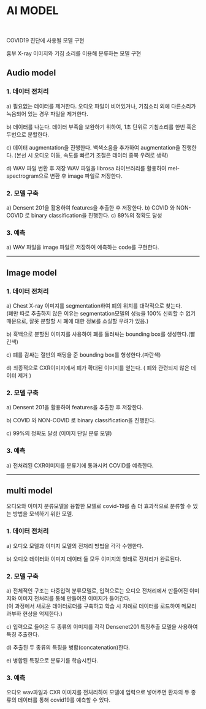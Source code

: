 # AI MODEL

<br/>

COVID19 진단에 사용될 모델 구현 

흉부 X-ray 이미지와 기침 소리를 이용해 분류하는 모델 구현


## Audio model

### 1. 데이터 전처리 
a) 필요없는 데이터를 제거한다.
오디오 파일이 비어있거나, 기침소리 외에 다른소리가 녹음되어 있는 경우 파일을 제거한다. 

b) 데이터를 나눈다.
데이터 부족을 보완하기 위하여, 1초 단위로 기침소리를 한번 혹은 두번으로 분할한다. 

c) 데이터 augmentation을 진행한다. 
백색소음을 추가하여 augmentation을 진행한다. (본선 시 오디오 이동, 속도를 빠르기 조절은 데이터 중복 우려로 생략) 

d) WAV 파일 변환 후 저장
WAV 파일을 librosa 라이브러리를 활용하여 mel-spectrogram으로 변환 후 image 파일로 저장한다. 

### 2. 모델 구축
a) Densent 201을 활용하여 features을 추출한 후 저장한다. 
b) COVID 와 NON-COVID 로 binary classification을 진행한다. 
c) 89%의 정확도 달성

### 3. 예측 
a) WAV 파일을 image 파일로 저장하여 예측하는 code를 구현한다. 

--------------

## Image model

### 1. 데이터 전처리
a) Chest X-ray 이미지를 segmentation하여 폐의 위치를 대략적으로 찾는다. <br>
(폐만 따로 추출하지 않은 이유는 segmentation모델의 성능을 100% 신뢰할 수 없기 때문으로, 잘못 분할할 시 폐에 대한 정보를 소실할 우려가 있음.)

b) 흑백으로 분할된 이미지를 사용하여 폐를 둘러싸는 bounding box를 생성한다.(빨간색)

c) 폐를 감싸는 절반의 패딩을 준 bounding box를 형성한다.(파란색)

d) 최종적으로 CXR이미지에서 폐가 확대된 이미지를 얻는다. ( 폐와 관련되지 않은 데이터 제거 )

### 2. 모델 구축
a) Densent 201을 활용하여 features을 추출한 후 저장한다. 

b) COVID 와 NON-COVID 로 binary classification을 진행한다. 

c) 99%의 정확도 달성 (이미지 단일 분류 모델)

### 3. 예측
a) 전처리된 CXR이미지를 분류기에 통과시켜 COVID를 예측한다.

--------------------

## multi model
오디오와 이미지 분류모델을 융합한 모델로 covid-19를 좀 더 효과적으로 분류할 수 있는 방법을 모색하기 위한 모델.

### 1. 데이터 전처리

a) 오디오 모델과 이미지 모델의 전처리 방법을 각각 수행한다.

b) 오디오 데이터와 이미지 데이터 둘 모두 이미지의 형태로 전처리가 완료된다.

### 2. 모델 구축
a) 전체적인 구조는 다중입력 분류모델로, 입력으로는 오디오 전처리에서 만들어진 이미지와 이미지 전처리를 통해 만들어진 이미지가 들어간다. <br>
(이 과정에서 새로운 데이터로더를 구축하고 학습 시 차례로 데이터를 로드하여 메모리 과부하 현상을 억제한다.)

c) 입력으로 들어온 두 종류의 이미지를 각각 Densenet201 특징추출 모델을 사용하여 특징 추출한다.

d) 추출된 두 종류의 특징을 병합(concatenation)한다.

e) 병합된 특징으로 분류기를 학습시킨다.

### 3. 예측
오디오 wav파일과 CXR 이미지를 전처리하여 모델에 입력으로 넣어주면 환자의 두 종류의 데이터를 통해 covid19를 예측할 수 있다.
